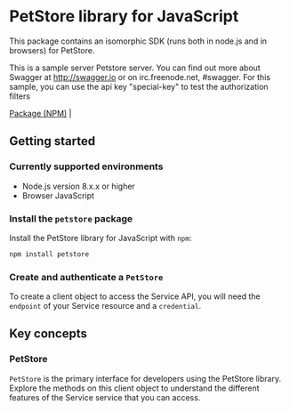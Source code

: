 # PetStore library for JavaScript

This package contains an isomorphic SDK (runs both in node.js and in browsers) for PetStore.

This is a sample server Petstore server.  You can find out more about Swagger at <a href="http://swagger.io">http://swagger.io</a> or on irc.freenode.net, #swagger.  For this sample, you can use the api key "special-key" to test the authorization filters

[Package (NPM)](https://www.npmjs.com/package/petstore) |

## Getting started

### Currently supported environments

- Node.js version 8.x.x or higher
- Browser JavaScript


### Install the `petstore` package

Install the PetStore library for JavaScript with `npm`:

```bash
npm install petstore
```

### Create and authenticate a `PetStore`

To create a client object to access the Service API, you will need the `endpoint` of your Service resource and a `credential`.
## Key concepts

### PetStore

`PetStore` is the primary interface for developers using the PetStore library. Explore the methods on this client object to understand the different features of the Service service that you can access.

